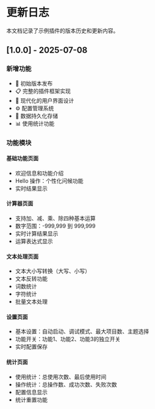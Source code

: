 # 更新日志

本文档记录了示例插件的版本历史和更新内容。

## [1.0.0] - 2025-07-08

### 新增功能
- 🎉 初始版本发布
- 📋 完整的插件框架实现
- 🎨 现代化的用户界面设计
- ⚙️ 配置管理系统
- 💾 数据持久化存储
- 📊 使用统计功能

### 功能模块

#### 基础功能页面
- 欢迎信息和功能介绍
- Hello 操作：个性化问候功能
- 实时结果显示

#### 计算器页面
- 支持加、减、乘、除四种基本运算
- 数字范围：-999,999 到 999,999
- 实时计算结果显示
- 运算表达式显示

#### 文本处理页面
- 文本大小写转换（大写、小写）
- 文本反转功能
- 词数统计
- 字符统计
- 批量文本处理

#### 设置页面
- 基本设置：自动启动、调试模式、最大项目数、主题选择
- 功能开关：功能1、功能2、功能3的独立开关
- 实时配置保存

#### 统计页面
- 使用统计：总使用次数、最后使用时间
- 操作统计：总操作数、成功次数、失败次数
- 配置信息显示
- 统计重置功能